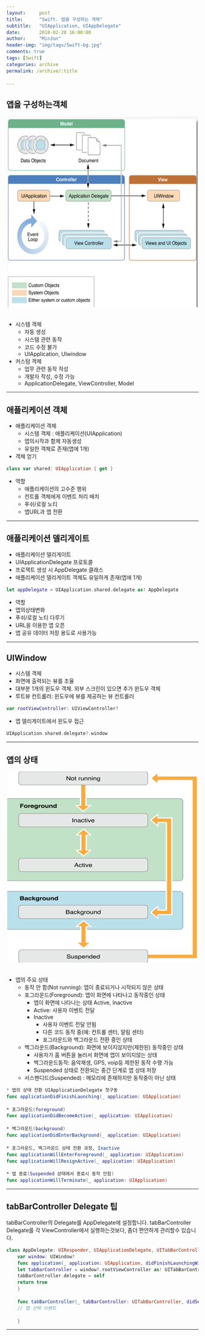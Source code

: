 ```yaml
---
layout:     post
title:      "Swift. 앱을 구성하는 객체"
subtitle:   "UIApplication, UIAppDelegate"
date:       2018-02-20 16:00:00
author:     "MinJun"
header-img: "img/tags/Swift-bg.jpg"
comments: true 
tags: [Swift]
categories: archive
permalink: /archive/:title

---
```


## 앱을 구성하는객체

<center><img src="/img/posts/AppStructure.png" width="500" height="500"></center> <br>

- 시스템 객체
  - 자동 생성
  - 시스템 관련 동작
  - 코드 수정 불가
  - UIApplication, UIwindow
- 커스텀 객체
  - 업무 관련 동작 작성
  - 개발자 작성, 수정 가능
  - ApplicationDelegate, ViewController, Model   

---

## 애플리케이션 객체

- 애플리케이션 객체
  - 시스템 객체 : 애플리케이션(UIApplication)
  - 앱의시작과 함께 자동생성 
  - 유일한 객체로 존재(앱에 1개)
- 객체 얻기

```swift
class var shared: UIApplication { get }
```

- 역할
  - 애플리케이션의 고수준 행위 
  - 컨트롤 객체에게 이벤트 처리 배치 
  - 푸쉬/로컬 노티
  - 앱URL과 앱 전환

---

## 애플리케이션 델리게이트

- 애플리케이션 델리게이트 
- UIApplicationDelegate 프로토콜
- 프로젝트 생성 시 AppDelegate 클래스
- 애플리케이션 델리게이트 객체도 유일하게 존재(앱애 1개)

```swift
let appDelegate = UIApplication.shared.delegate as! AppDelegate
```

- 역할
- 앱의상태변화
- 푸쉬/로컬 노티 다루기
- URL을 이용한 앱 오픈 
- 앱 공유 데이터 저장 용도로 사용가능

---

## UIWindow

- 시스템 객체
- 화면에 출력되는 뷰를 조율
- 대부분 1개의 윈도우 객체. 외부 스크린이 있으면 추가 윈도우 객체
- 루트뷰 컨트롤러: 윈도우에 뷰를 제공하는 뷰 컨트롤러 

```swift
var rootViewController: UIViewController?
```

- 앱 델리게이트에서 윈도우 접근

```swift
UIApplication.shared.delegate?.window
```

---

## 앱의 상태

<center><img src="/img/posts/AppStructure-1.png" width="500" height="500"></center> <br>

- 앱의 주요 상태 
  - 동작 안 함(Not running): 앱이 종료되거나 시작되지 않은 상태 
  - 포그라운드(Foreground): 앱이 화면에 나타나고 동작중인 상태 
    - 앱이 화면에 나타나는 상태 Active, Inactive 
    - Active: 사용자 이벤트 전달
    - Inactive
      - 사용자 이벤트 전달 안됨
      - 다른 코드 동작 중(예: 컨트롤 센터, 알림 센터)
      - 포그라운드와 백그라운드 전환 중인 상태  
  - 백그라운드(Background): 화면에 보이지않지만(제한된) 동작중인 상태
    - 사용자가 홈 버튼을 눌러서 화면에 앱이 보이지않는 상태 
    - 백그라운드동작: 음악재생, GPS, voip등 제한된 동작 수행 가능 
    - Suspended 상태로 전환되는 중간 단계로 앱 상태 저장
  - 서스펜디드(Suspended) : 메모리에 존재하지만 동작중이 아닌 상태

```swift
* 앱의 상태 전환 UIApplicationDelegate 첫구동
func applicationDidFinishLaunching(_ application: UIApplication)

* 포그라운드(foreground)
func applicationDidBecomeActive(_ application: UIApplication)

* 백그라운드(background)
func applicationDidEnterBackground(_ application: UIApplication)

* 포그라운드, 백그라운드 상태 전환 과정, Inactive
func applicationWillEnterForeground(_ application: UIApplication) 
func applicationWillResignActive(_ application: UIApplication)

* 앱 종료(Suspended 상태에서 종료시 동작 안함)
func applicationWillTerminate(_ application: UIApplication)
```

---

## tabBarController Delegate 팁

tabBarController의 Delegate를 AppDelegate에 설정합니다. tabBarController Delegate를 각 ViewController에서 실행하는것보다, 좀더 편안하게 관리할수 있습니다. 

```swift
class AppDelegate: UIResponder, UIApplicationDelegate, UITabBarControllerDelegate { 
    var window: UIWindow?
    func application(_ application: UIApplication, didFinishLaunchingWithOptions launchOptions: [UIApplicationLaunchOptionsKey: Any]?) -> Bool {
    let tabBarController = window?.rootViewController as! UITabBarController
    tabBarController.delegate = self
    return true 
    }

    func tabBarController(_ tabBarController: UITabBarController, didSelect viewController: UIViewController) {
    // 탭 선택 이벤트 

    }
```

---
